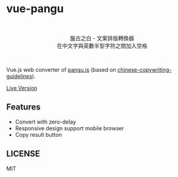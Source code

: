 # vue-pangu

<br />
<p align="center">盤古之白 - 文案排版轉換器<br />
在中文字與英數半型字符之間加入空格
</p>
<br />

Vue.js web converter of [pangu.js](https://github.com/vinta/pangu.js) (based on [chinese-copywriting-guidelines](https://github.com/sparanoid/chinese-copywriting-guidelines)).

[Live Version](https://pangu.serko.dev/)

## Features

- Convert with zero-delay
- Responsive design support mobile browser
- Copy result button

## LICENSE

MIT
